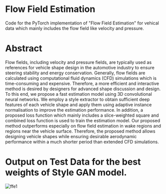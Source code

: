 # Flow Field Estimation 

Code for the PyTorch implementation of "Flow Field Estimation" for vehical data which mainly includes the flow field like velocity and pressure.

# Abstract

Flow fields, including velocity and pressure fields, are typically used as references for
vehicle shape design in the automotive industry to ensure steering stability and energy
conservation. Generally, flow fields are calculated using computational fluid dynamics
(CFD) simulations which is time-consuming and expensive. Therefore, a more efficient
and interactive method is desired by designers for advanced shape discussion and design.
To this end, we propose a fast estimation model using 3D convolutional neural networks.
We employ a style extractor to obtain sufficient deep features of each vehicle shape and
apply them using adaptive instance normalisation to improve the estimation performance.
In addition, a proposed loss function which mainly includes a slice-weighted square and combined loss function is used to train the estimation model. Our proposed method outperforms especially on flow field estimation in wake regions and regions near the vehicle surface. Therefore, the proposed method allows designing vehicle shapes while ensuring desirable aerodynamic performance within a much shorter period than extended CFD simulations.

# Output on Test Data for the best weights of Style GAN model.

![ffe1](https://github.com/vivek9976/Flow-Field-Estimation/assets/79739934/b78b8f79-819f-45c6-aadc-6a601f9334e6)
